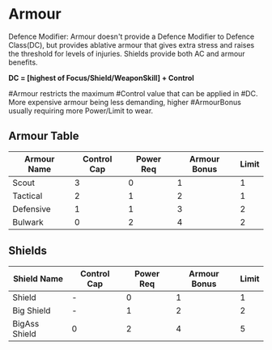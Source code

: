 # Armour

Defence Modifier: Armour doesn't provide a Defence Modifier to Defence Class(DC), but provides ablative armour that gives extra stress and raises the threshold for levels of injuries. Shields provide both AC and armour benefits.

**DC = [highest of Focus/Shield/WeaponSkill] + Control**  

#Armour restricts the maximum #Control value that can be applied in #DC. More expensive armour being less demanding, higher #ArmourBonus usually requiring more Power/Limit to wear.

## Armour Table

| **Armour Name** | **Control Cap** | **Power Req** | **Armour Bonus** | **Limit** |
| --------------- | --------------- | ------------- | ---------------- | --------- |
| Scout           | 3               | 0             | 1                | 1         |
| Tactical        | 2               | 1             | 2                | 1         |
| Defensive       | 1               | 1             | 3                | 2         |
| Bulwark         | 0               | 2             | 4                | 2         |

## Shields

| **Shield Name** | **Control Cap** | **Power Req** | **Armour Bonus** | **Limit** |
| --------------- | --------------- | ------------- | ---------------- | --------- |
| Shield          | -               | 0             | 1                | 1         |
| Big Shield      | -               | 1             | 2                | 2         |
| BigAss Shield   | 0               | 2             | 4                | 5         |